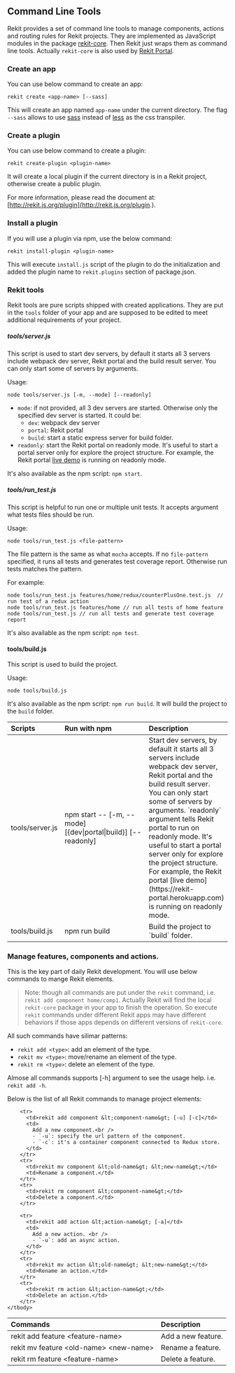 ## Command Line Tools
Rekit provides a set of command line tools to manage components, actions and routing rules for Rekit projects. They are implemented as JavaScript modules in the package [rekit-core](https://github.com/supnate/rekit-core). Then Rekit just wraps them as command line tools. Actually `rekit-core` is also used by [Rekit Portal](https://github.com/supnate/rekit-portal).


### Create an app
You can use below command to create an app:
```
rekit create <app-name> [--sass]
```

This will create an app named `app-name` under the current directory. The flag `--sass` allows to use [sass](https://sass-lang.com) instead of [less](http://lesscss.org) as the css transpiler.

### Create a plugin
You can use below command to create a plugin:
```
rekit create-plugin <plugin-name>
```
It will create a local plugin if the current directory is in a Rekit project, otherwise create a public plugin.

For more information, please read the document at: [http://rekit.js.org/plugin](http://rekit.js.org/plugin.).

### Install a plugin
If you will use a plugin via npm, use the below command:
```
rekit install-plugin <plugin-name>
```

This will execute `install.js` script of the plugin to do the initialization and added the plugin name to `rekit.plugins` section of package.json.

### Rekit tools

Rekit tools are pure scripts shipped with created applications. They are put in the `tools` folder of your app and are supposed to be edited to meet additional requirements of your project.

##### tools/server.js
This script is used to start dev servers, by default it starts all 3 servers include webpack dev server, Rekit portal and the build result server. You can only start some of servers by arguments.

Usage:
```
node tools/server.js [-m, --mode] [--readonly]
```

- `mode`: if not provided, all 3 dev servers are started. Otherwise only the specified dev server is started. It could be:
  - `dev`: webpack dev server
  - `portal`: Rekit portal
  - `build`: start a static express server for build folder.
- `readonly`: start the Rekit portal on readonly mode. It's useful to start a portal server only for explore the project structure. For example, the Rekit portal [live demo](https://rekit-portal.herokuapp.com) is running on readonly mode.

It's also available as the npm script: `npm start`. 

##### tools/run_test.js
This script is helpful to run one or multiple unit tests. It accepts argument what tests files should be run.

Usage:
```
node tools/run_test.js <file-pattern>
```

The file pattern is the same as what `mocha` accepts. If no `file-pattern` specified, it runs all tests and generates test coverage report. Otherwise run tests matches the pattern.

For example:
```
node tools/run_test.js features/home/redux/counterPlusOne.test.js  // run test of a redux action
node tools/run_test.js features/home // run all tests of home feature
node tools/run_test.js // run all tests and generate test coverage report
```

It's also available as the npm script: `npm test`. 

#### tools/build.js
This script is used to build the project.

Usage:
```
node tools/build.js
```

It's also available as the npm script: `npm run build`. It will build the project to the `build` folder.


<table>
  <thead>
    <tr>
      <th style="text-align: left">Scripts</th>
      <th style="text-align: left" width="200px">Run with npm</th>
      <th style="text-align: left">Description</th>
    </tr>
  </thead>
  <tbody>
    <tr>
      <td>tools/server.js</td>
      <td>npm start -- [-m, --mode] [{dev|portal|build}] [--readonly]</td>
      <td>
        Start dev servers, by default it starts all 3 servers include webpack dev server, Rekit portal and the build result server.
        You can only start some of servers by arguments. `readonly` argument tells Rekit portal to run on readonly mode. It's useful to start a portal server only for explore the project structure. For example, the Rekit portal [live demo](https://rekit-portal.herokuapp.com) is running on readonly mode.
      </td>
    </tr>
    <tr>
      <td>tools/build.js</td>
      <td>npm run build</td>
      <td>Build the project to `build` folder.</td>
    </tr>
  </tbody>
</table>


### Manage features, components and actions.
This is the key part of daily Rekit development. You will use below commands to mange Rekit elements.

> Note: though all commands are put under the `rekit` command, i.e. `rekit add component home/comp1`. Actually Rekit will find the local `rekit-core` package in your app to finish the operation. So execute `rekit` commands under different Rekit apps may have different behaviors if those apps depends on different versions of `rekit-core`.

All such commands have silimar patterns:

- `rekit add <type>`: add an element of the type.
- `rekit mv <type>`: move/rename an element of the type.
- `rekit rm <type>`: delete an element of the type.

Almose all commands supports [-h] argument to see the usage help. i.e. `rekit add -h`.

Below is the list of all Rekit commands to manage project elements:

<table>
    <thead>
        <tr>
            <th style="text-align: left">Commands</th>
            <th style="text-align: left">Description</th>
        </tr>
    </thead>
    <tbody>
        <tr>
          <td>rekit add feature &lt;feature-name&gt;</td>
          <td>Add a new feature.</td>
        </tr>
        <tr>
          <td>rekit mv feature &lt;old-name&gt; &lt;new-name&gt;</td>
          <td>Rename a feature.</td>
        </tr>
        <tr>
          <td>rekit rm feature &lt;feature-name&gt;</td>
          <td>Delete a feature.</td>
        </tr>

        <tr>
          <td>rekit add component &lt;component-name&gt; [-u] [-c]</td>
          <td>
            Add a new component.<br />
            - `-u`: specify the url pattern of the component.
            - `-c`: it's a container component connected to Redux store.
          </td>
        </tr>
        <tr>
          <td>rekit mv component &lt;old-name&gt; &lt;new-name&gt;</td>
          <td>Rename a component.</td>
        </tr>
        <tr>
          <td>rekit rm component &lt;component-name&gt;</td>
          <td>Delete a component.</td>
        </tr>

        <tr>
          <td>rekit add action &lt;action-name&gt; [-a]</td>
          <td>
            Add a new action. <br />
            - `-u`: add an async action.
          </td>
        </tr>
        <tr>
          <td>rekit mv action &lt;old-name&gt; &lt;new-name&gt;</td>
          <td>Rename an action.</td>
        </tr>
        <tr>
          <td>rekit rm action &lt;action-name&gt;</td>
          <td>Delete an action.</td>
        </tr>
    </tbody>
</table>


